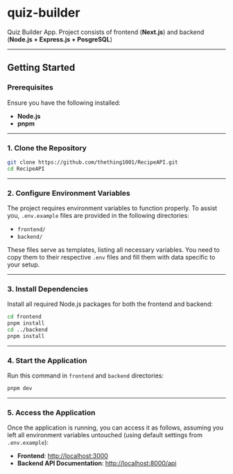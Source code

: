 # quiz-builder

Quiz Builder App. Project consists of frontend (**Next.js**) and backend (**Node.js + Express.js + PosgreSQL**)

---

## **Getting Started**

### **Prerequisites**

Ensure you have the following installed:

- **Node.js**
- **pnpm**

---

### **1. Clone the Repository**

```bash
git clone https://github.com/thething1001/RecipeAPI.git
cd RecipeAPI
```

---

### **2. Configure Environment Variables**

The project requires environment variables to function properly. To assist you, `.env.example` files are provided in the following directories:

- `frontend/`
- `backend/`

These files serve as templates, listing all necessary variables. You need to copy them to their respective `.env` files and fill them with data specific to your setup.

---

### **3. Install Dependencies**

Install all required Node.js packages for both the frontend and backend:

```bash
cd frontend
pnpm install
cd ../backend
pnpm install
```

---

### **4. Start the Application**

Run this command in `frontend` and `backend` directories:

```bash
pnpm dev
```

---

### **5. Access the Application**

Once the application is running, you can access it as follows, assuming you left all environment variables untouched (using default settings from `.env.example`):

- **Frontend**: [http://localhost:3000](http://localhost:3000)
- **Backend API Documentation**: [http://localhost:8000/api](http://localhost:8000/api)
